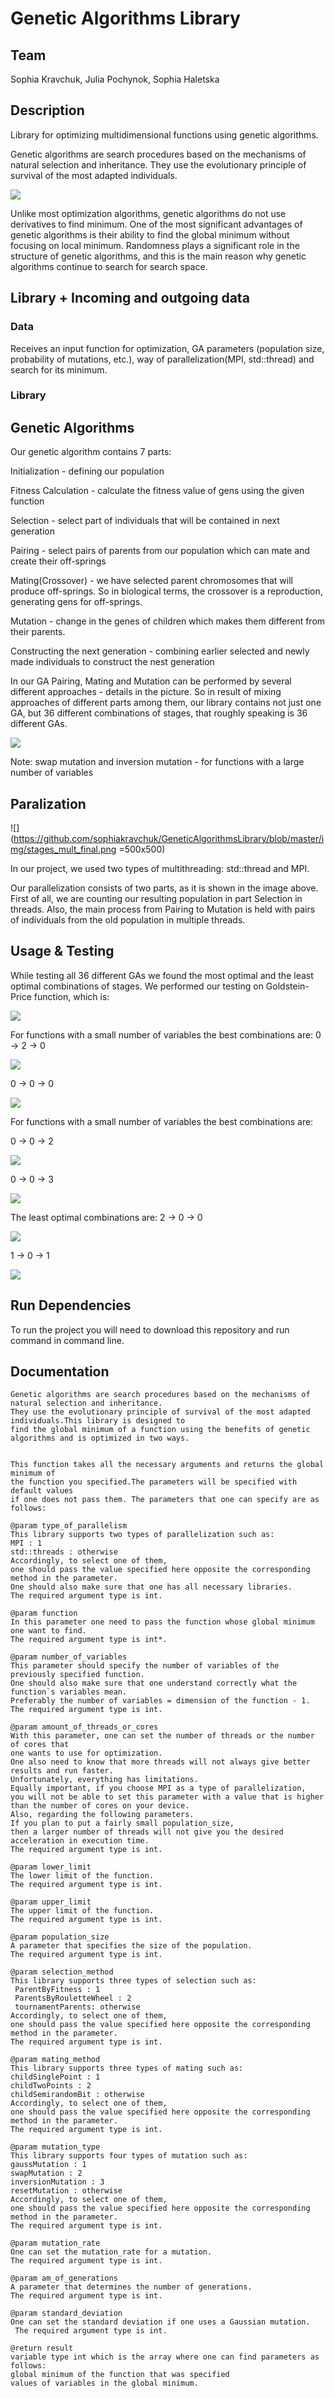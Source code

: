 # Genetic Algorithms Library

## Team
Sophia Kravchuk, Julia Pochynok, Sophia Haletska

## Description
Library for optimizing multidimensional functions using genetic algorithms.


Genetic algorithms are search procedures based on the mechanisms of natural selection and inheritance. They use the evolutionary principle of survival of the most adapted individuals.

![](https://github.com/juliapochynok/GeneticAlgorithmsLibrary/blob/master/img/Screenshot%20from%202020-09-04%2010-55-37.png?raw=true)


Unlike most optimization algorithms, genetic algorithms do not use derivatives to find minimum. One of the most significant advantages of genetic algorithms is their ability to find the global minimum without focusing on local minimum. Randomness plays a significant role in the structure of genetic algorithms, and this is the main reason why genetic algorithms continue to search for search space.


## Library + Incoming and outgoing data
### Data
Receives an input function for optimization, GA parameters (population size, probability of mutations, etc.), way of parallelization(MPI, std::thread) and search for its minimum.

### Library

## Genetic Algorithms
Our genetic algorithm contains 7 parts:


Initialization - defining our population

Fitness Calculation - calculate the fitness value of gens using the given function

Selection - select part of individuals that will be contained in next generation

Pairing - select pairs of parents from our population which can mate and create their off-springs

Mating(Crossover) -  we have selected parent chromosomes that will produce off-springs. So in biological terms, the crossover is a reproduction, generating gens for off-springs.

Mutation - change in the genes of children which makes them different from their parents.

Constructing the next generation - combining earlier selected and newly made individuals to construct the nest generation


In our GA Pairing, Mating and Mutation can be performed by several different approaches - details in the picture. So in result of mixing approaches of different parts among them, our library contains not just one GA, but 36 different combinations of stages, that roughly speaking is 36 different GAs.

![](https://github.com/juliapochynok/GeneticAlgorithmsLibrary/blob/master/img/Screenshot%20from%202020-09-04%2010-59-09.png?raw=true)



Note: swap mutation and inversion mutation - for functions with a large number of variables

## Paralization
![](https://github.com/sophiakravchuk/GeneticAlgorithmsLibrary/blob/master/img/stages_mult_final.png =500x500)

In our project, we used two types of multithreading: std::thread and MPI.


Our parallelization consists of two parts, as it is shown in the image above. First of all, we are counting our resulting population in part Selection in threads. Also, the main process from Pairing to Mutation is held with pairs of individuals from the old population in multiple threads.

## Usage & Testing
While testing all 36 different GAs we found the most optimal and the least optimal combinations of stages.
We performed our testing on Goldstein-Price function, which is:

![](https://github.com/juliapochynok/GeneticAlgorithmsLibrary/blob/master/img/Screenshot%20from%202020-09-04%2021-57-20.png?raw=true)


For functions with a small number of variables the best combinations are:
0 -> 2 -> 0 

![](https://github.com/juliapochynok/GeneticAlgorithmsLibrary/blob/master/img/020.png?raw=true)

0 -> 0 -> 0 

![](https://github.com/juliapochynok/GeneticAlgorithmsLibrary/blob/master/img/000.png?raw=true)

For functions with a small number of variables the best combinations are:

0 -> 0 -> 2 

![](https://github.com/juliapochynok/GeneticAlgorithmsLibrary/blob/master/img/002.png?raw=true)

0 -> 0 -> 3 

![](https://github.com/juliapochynok/GeneticAlgorithmsLibrary/blob/master/img/003.png?raw=true)

The least optimal combinations are:
2 -> 0 -> 0 

![](https://github.com/juliapochynok/GeneticAlgorithmsLibrary/blob/master/img/200.png?raw=true)

1 -> 0 -> 1 

![](https://github.com/juliapochynok/GeneticAlgorithmsLibrary/blob/master/img/101.png?raw=true)


## Run Dependencies
To run the project you will need to download this repository and run command in command line. 


## Documentation

	Genetic algorithms are search procedures based on the mechanisms of natural selection and inheritance.
    They use the evolutionary principle of survival of the most adapted individuals.This library is designed to
    find the global minimum of a function using the benefits of genetic algorithms and is optimized in two ways.
   

	This function takes all the necessary arguments and returns the global minimum of
    the function you specified.The parameters will be specified with default values
    if one does not pass them. The parameters that one can specify are as follows:
   
    @param type_of_parallelism
    This library supports two types of parallelization such as:
    MPI : 1
    std::threads : otherwise
    Accordingly, to select one of them,
    one should pass the value specified here opposite the corresponding method in the parameter.
    One should also make sure that one has all necessary libraries.
    The required argument type is int.
   
    @param function
    In this parameter one need to pass the function whose global minimum one want to find.
    The required argument type is int*.
   
    @param number_of_variables
    This parameter should specify the number of variables of the previously specified function.
    One should also make sure that one understand correctly what the function`s variables mean.
    Preferably the number of variables = dimension of the function - 1.
    The required argument type is int.
   
    @param amount_of_threads_or_cores
    With this parameter, one can set the number of threads or the number of cores that
    one wants to use for optimization.
    One also need to know that more threads will not always give better results and run faster.
    Unfortunately, everything has limitations.
    Equally important, if you choose MPI as a type of parallelization,
    you will not be able to set this parameter with a value that is higher
    than the number of cores on your device.
    Also, regarding the following parameters.
    If you plan to put a fairly small population_size,
    then a larger number of threads will not give you the desired acceleration in execution time.
    The required argument type is int.
   
    @param lower_limit
    The lower limit of the function.
    The required argument type is int.
   
    @param upper_limit
    The upper limit of the function.
    The required argument type is int.
   
    @param population_size
    A parameter that specifies the size of the population.
    The required argument type is int.
   
    @param selection_method
    This library supports three types of selection such as:
     ParentByFitness : 1
     ParentsByRouletteWheel : 2
     tournamentParents: otherwise
    Accordingly, to select one of them,
    one should pass the value specified here opposite the corresponding method in the parameter.
    The required argument type is int.
   
    @param mating_method
    This library supports three types of mating such as:
    childSinglePoint : 1
    childTwoPoints : 2
    childSemirandomBit : otherwise
    Accordingly, to select one of them,
    one should pass the value specified here opposite the corresponding method in the parameter.
    The required argument type is int.
   
    @param mutation_type
    This library supports four types of mutation such as:
    gaussMutation : 1
    swapMutation : 2
    inversionMutation : 3
    resetMutation : otherwise
    Accordingly, to select one of them,
    one should pass the value specified here opposite the corresponding method in the parameter.
    The required argument type is int.
   
    @param mutation_rate
    One can set the mutation_rate for a mutation.
    The required argument type is int.
   
    @param am_of_generations
    A parameter that determines the number of generations.
    The required argument type is int.
   
    @param standard_deviation
    One can set the standard deviation if one uses a Gaussian mutation.
     The required argument type is int.
   
    @return result
    variable type int which is the array where one can find parameters as follows:
    global minimum of the function that was specified
    values of variables in the global minimum.
  

